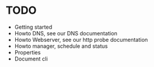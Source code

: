 # TODO

* Getting started
* Howto DNS, see our DNS documentation
* Howto Webserver, see our http probe documentation
* Howto manager, schedule and status
* Properties
* Document cli

